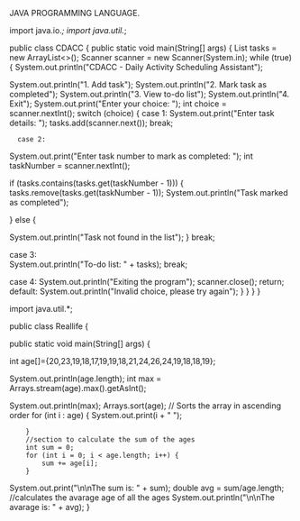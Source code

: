 JAVA PROGRAMMING LANGUAGE.



import java.io.*;
import java.util.*;

public class CDACC {
    public static void main(String[] args) {
        List<String> tasks = new ArrayList<>();
        Scanner scanner = new Scanner(System.in);
        while (true) {
            System.out.println("CDACC - Daily Activity Scheduling Assistant");
           
  System.out.println("1. Add task");
  System.out.println("2. Mark task as completed");
  System.out.println("3. View to-do list");
  System.out.println("4. Exit");
  System.out.print("Enter your choice: ");
     int choice = scanner.nextInt();
     switch (choice) {
     case 1:
  System.out.print("Enter task details: ");
                    tasks.add(scanner.next());
         break;
      
      case 2:
   System.out.print("Enter task number to mark as completed: ");
   int taskNumber = scanner.nextInt();
  
  if (tasks.contains(tasks.get(taskNumber - 1))) {
                        tasks.remove(tasks.get(taskNumber - 1));
                        System.out.println("Task marked as completed");

 } else {
                    
System.out.println("Task not found in the list");
    }
  break;
  
               
  case 3:   
  System.out.println("To-do list: " + tasks);
      break;
               
  case 4:
                    System.out.println("Exiting the program");
    scanner.close();
      return;
        default:
                    System.out.println("Invalid choice, please try again");
            }
        }
    }
}



import java.util.*;

public class Reallife {

public static void main(String[] args) {
		
int age[]={20,23,19,18,17,19,19,18,21,24,26,24,19,18,18,19};
	
System.out.println(age.length);
  int max = Arrays.stream(age).max().getAsInt();
		
System.out.println(max);
		Arrays.sort(age); 
  // Sorts the array in ascending order
        for (int i : age) {
 System.out.print(i + " ");
            
        }
        //section to calculate the sum of the ages
        int sum = 0;
        for (int i = 0; i < age.length; i++) {
            sum += age[i];
        }
System.out.print("\n\nThe sum is: " + sum);
        double avg = sum/age.length;
        //calculates the avarage age of all the ages
System.out.println("\n\nThe avarage is: " + avg);
	}
